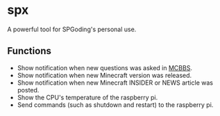 # spx

A powerful tool for SPGoding's personal use.

## Functions

- Show notification when new questions was asked in [MCBBS](http://www.mcbbs.net).
- Show notification when new Minecraft version was released.
- Show notification when new Minecraft INSIDER or NEWS article was posted.
- Show the CPU's temperature of the raspberry pi.
- Send commands (such as shutdown and restart) to the raspberry pi.
